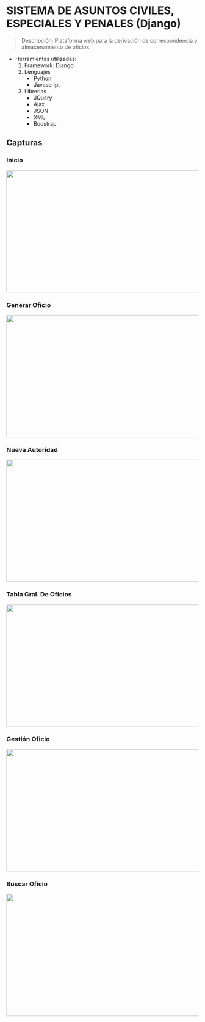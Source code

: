 # SISTEMA DE ASUNTOS CIVILES, ESPECIALES Y PENALES (Django)
> Descripción: Plataforma web para la derivación de correspondencia y almacenamiento de oficios.
- Herramientas utilizadas:
  1. Framework: Django
  2. Lenguajes
        * Python
        * Javascript
  3. Librerias
        * JQuery
        * Ajax
        * JSON
        * XML
        * Boostrap

## Capturas

### Inicio
<p align="center">
  <img width="720" height="320" src="https://res.cloudinary.com/hup2qfvwn/image/upload/v1551076498/images/sacep/1.png">
</p>

### Generar Oficio
<p align="center">
  <img width="720" height="320" src="https://res.cloudinary.com/hup2qfvwn/image/upload/v1551076498/images/sacep/3.png">
</p>

### Nueva Autoridad
<p align="center">
  <img width="720" height="320" src="https://res.cloudinary.com/hup2qfvwn/image/upload/v1551076498/images/sacep/4.png">
</p>

### Tabla Gral. De Oficios
<p align="center">
  <img width="720" height="320" src="https://res.cloudinary.com/hup2qfvwn/image/upload/v1551076693/images/sacep/sss.png">
</p>

### Gestión Oficio
<p align="center">
  <img width="720" height="320" src="https://res.cloudinary.com/hup2qfvwn/image/upload/v1551076498/images/sacep/9.png">
</p>

### Buscar Oficio
<p align="center">
  <img width="720" height="320" src="https://res.cloudinary.com/hup2qfvwn/image/upload/v1551076693/images/sacep/sss1.png">
</p>
















